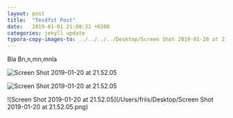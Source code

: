```yaml
---
layout: post
title:  "Tesdfst Post"
date:   2019-01-01 21:08:31 +0200
categories: jekyll update
typora-copy-images-to: ../../../../Desktop/Screen Shot 2019-01-20 at 21.52.05.png
---
```


Bla Bn,n,mn,mnla

![Screen Shot 2019-01-20 at 21.52.05](/Users/friis/Documents/GitHub/cyberforsvardervirker.github.io/assets/imagetestviatypora.png)

![Screen Shot 2019-01-20 at 21.52.05](/imageetestviatypora.png)



![Screen Shot 2019-01-20 at 21.52.05](/Users/friis/Desktop/Screen Shot 2019-01-20 at 21.52.05.png)